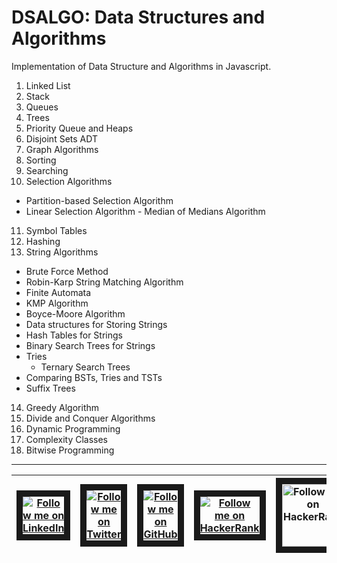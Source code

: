 # DSALGO: Data Structures and Algorithms
Implementation of Data Structure and Algorithms in Javascript.

1. Linked List
2. Stack
3. Queues
4. Trees
5. Priority Queue and Heaps
6. Disjoint Sets ADT
7. Graph Algorithms
8. Sorting
9. Searching
10. Selection Algorithms
  * Partition-based Selection Algorithm
  * Linear Selection Algorithm - Median of Medians Algorithm
11. Symbol Tables
12. Hashing
13. String Algorithms
  * Brute Force Method
  * Robin-Karp String Matching Algorithm
  * Finite Automata
  * KMP Algorithm
  * Boyce-Moore Algorithm
  * Data structures for Storing Strings
  * Hash Tables for Strings
  * Binary Search Trees for Strings
  * Tries
    * Ternary Search Trees
  * Comparing BSTs, Tries and TSTs
  * Suffix Trees
14. Greedy Algorithm
15. Divide and Conquer Algorithms
16. Dynamic Programming
17. Complexity Classes
18. Bitwise Programming




------------------------------------------------------------------------------
| <a href="https://www.linkedin.com/in/vaseem85" target='_blank' title="LinkedIn"> <img src="https://infopeople.org/sites/all/themes/infopeople/social/linkedin.png" alt="Follow me on LinkedIn" border="10" /> </a> | <a href="https://twitter.com/vas_ave" target='_blank' title="LinkedIn"> <img src="https://www.microsoft.com/en-us/outlook-com/img/footer-icon-twitter.5919eab4.svg" alt="Follow me on Twitter" border="10" /> </a> | <a href="https://twitter.com/vas_ave" target='_blank' title="LinkedIn"> <img src="http://www-student.cse.buffalo.edu/~sreehars/images/github_logo.jpeg" alt="Follow me on GitHub" border="10" /> </a> | <a href="https://www.hackerrank.com/vashacker" target='_blank' title="LinkedIn"> <img src="https://hrcdn.net/hackerrank/assets/brand/h_mark_sm-89688e441bdf2c2eca6f2071f7483ea8.png" alt="Follow me on HackerRank" border="10" /> </a> | <a href="https://careers.stackoverflow.com/vaseems" target='_blank' title="LinkedIn"> <img src="http://cdn.sstatic.net/stackoverflow/img/apple-touch-icon@2.png?v=73d79a89bded&a" alt="Follow me on HackerRank" border="10" width="100"/> </a>
| ----------| ----------| ----------| ----------| ----------|





